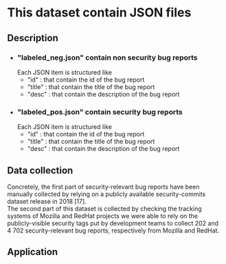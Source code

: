 <html>

<h1>This dataset contain JSON files</h1>

<h2>Description</h2>
<ul>
<li> 
<h3>"labeled_neg.json" contain non security bug reports</h3>
Each JSON item is structured like
<ul>
<li> "id" : that contain the id of the bug report</li>
<li> "title" : that contain the title of the bug report</li>
<li> "desc" : that contain the description of the bug report</li>
</ul>
</li>
<li> 
<h3>"labeled_pos.json" contain security bug reports</h3>
Each JSON item is structured like
<ul>
<li> "id" : that contain the id of the bug report</li>
<li> "title" : that contain the title of the bug report</li>
<li> "desc" : that contain the description of the bug report</li>
</ul>
</li>

</ul>
<h2>Data collection</h2>
Concretely, the first part of security-relevant bug reports have been manually collected by relying on a publicly available security-commits dataset release in 2018 [17]. <br>
The second part of this dataset is collected by checking the tracking  systems  of  Mozilla  and  RedHat  projects we were able to rely on the publicly-visible security tags put by development teams to collect 202 and 4 702 security-relevant bug reports, respectively from Mozilla and RedHat.
<h2>Application</h2>
</html>
